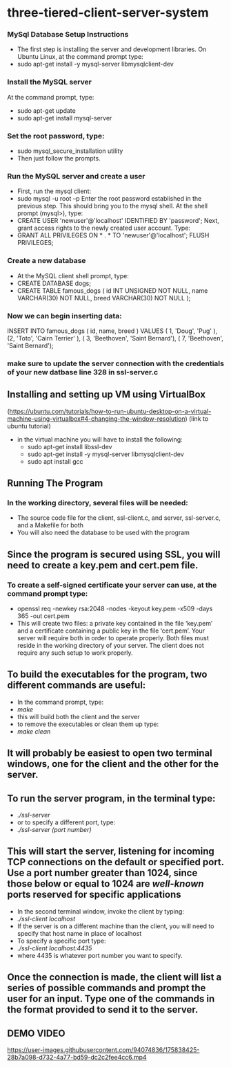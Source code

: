 # three-tiered-client-server-system

### MySql Database Setup Instructions

- The first step is installing the server and development libraries. On Ubuntu Linux, at the command prompt type:
- sudo apt-get install -y mysql-server libmysqlclient-dev
### Install the MySQL server 
At the command prompt, type:
- sudo apt-get update
- sudo apt-get install mysql-server
### Set the root password, type:
- sudo mysql_secure_installation utility
- Then just follow the prompts.
### Run the MySQL server and create a user
- First, run the mysql client:
- sudo mysql -u root –p
Enter the root password established in the previous step. This should bring you to the mysql shell.
At the shell prompt (mysql>), type:
- CREATE USER 'newuser'@'localhost' IDENTIFIED BY 'password';
Next, grant access rights to the newly created user account. Type:
- GRANT ALL PRIVILEGES ON * . * TO 'newuser'@'localhost';
FLUSH PRIVILEGES;
### Create a new database
  - At the MySQL client shell prompt, type:
   -  CREATE DATABASE dogs;
   -  CREATE TABLE famous_dogs ( id INT UNSIGNED NOT NULL, name VARCHAR(30) NOT NULL, breed VARCHAR(30) NOT NULL );

### Now we can begin inserting data:

INSERT INTO famous_dogs ( id, name, breed ) 
VALUES ( 1, 'Doug', 'Pug' ), (2, 'Toto', 'Cairn Terrier' ), ( 3, 'Beethoven', 'Saint Bernard'), ( 7, 'Beethoven', 'Saint Bernard');

### make sure to update the server connection with the credentials of your new datbase line 328 in ssl-server.c

## Installing and setting up VM using VirtualBox
(https://ubuntu.com/tutorials/how-to-run-ubuntu-desktop-on-a-virtual-machine-using-virtualbox#4-changing-the-window-resolution) (link to ubuntu tutorial)

 - in the virtual machine you will have to install the following:
    - sudo apt-get install libssl-dev
    - sudo apt-get install -y mysql-server libmysqlclient-dev
    - sudo apt install gcc

## Running The Program

### In the working directory, several files will be needed:

- The source code file for the client, ssl-client.c, and server, ssl-server.c, and a Makefile for both
- You will also need the database to be used with the program

## Since the program is secured using SSL, you will need to create a key.pem and cert.pem file.
### To create a self-signed certificate your server can use, at the command prompt type:

- openssl req -newkey rsa:2048 -nodes -keyout key.pem -x509 -days 365 -out cert.pem
- This will create two files: a private key contained in the file ‘key.pem’ and a certificate containing
  a public key in the file ‘cert.pem’. Your server will require both in order to operate properly. Both files must reside in the working directory of your server. The client does not require any such setup to work properly.

## To build the executables for the program, two different commands are useful:

- In the command prompt, type:
- _make_ 
- this will build both the client and the server
- to remove the executables or clean them up type:
-  _make clean_

## It will probably be easiest to open two terminal windows, one for the client and the other for the server.
## To run the server program, in the terminal type:

- _./ssl-server_ 
- or to specify a different port, type:
- _./ssl-server (port number)_

## This will start the server, listening for incoming TCP connections on the default or specified port. Use a port number greater than 1024, since those below or equal to 1024 are _well-known_ ports reserved for specific applications

- In the second terminal window, invoke the client by typing:
- _./ssl-client localhost_
- If the server is on a different machine than the client, you will need to specify that host name in place of localhost
- To specify a specific port type:
- _./ssl-client localhost:4435_
- where 4435 is whatever port number you want to specify.

## Once the connection is made, the client will list a series of possible commands and prompt the user for an input. Type one of the commands in the format provided to send it to the server.

## DEMO VIDEO
https://user-images.githubusercontent.com/94074836/175838425-28b7a098-d732-4a77-bd59-dc2c2fee4cc6.mp4


